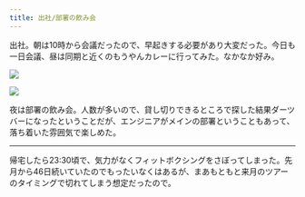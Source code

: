 ```yaml
---
title: 出社/部署の飲み会
---
```


出社。朝は10時から会議だったので、早起きする必要があり大変だった。今日も一日会議、昼は同期と近くのもうやんカレーに行ってみた。なかなか好み。

![](https://photos.old.apkas.net/medium/202310/20231017-131008.webp)

![](https://photos.old.apkas.net/medium/202310/20231017-134758.webp)

夜は部署の飲み会。人数が多いので、貸し切りできるところで探した結果ダーツバーになったということだが、エンジニアがメインの部署ということもあって、落ち着いた雰囲気で楽しめた。

---

帰宅したら23:30頃で、気力がなくフィットボクシングをさぼってしまった。先月から46日続いていたのでもったいなくはあるが、まあもともと来月のツアーのタイミングで切れてしまう想定だったので。
